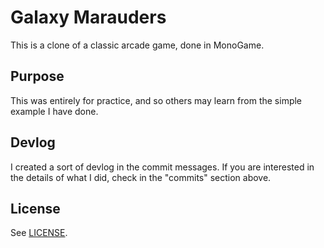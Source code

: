 # Galaxy Marauders

This is a clone of a classic arcade game, done in MonoGame.

## Purpose

This was entirely for practice, and so others may learn from the simple example I have done.

## Devlog

I created a sort of devlog in the commit messages. If you are interested in the details of what I did, check in the "commits" section above.

## License

See [LICENSE](LICENSE).
